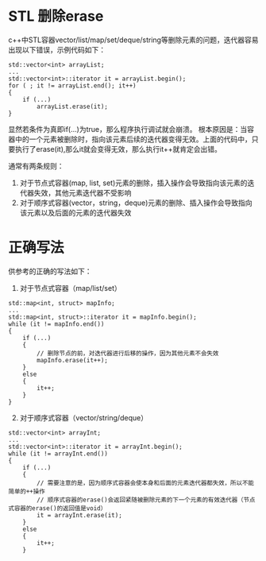 # STL 删除erase
c++中STL容器vector/list/map/set/deque/string等删除元素的问题，迭代器容易出现以下错误，示例代码如下：
```
std::vector<int> arrayList;
...
std::vector<int>::iterator it = arrayList.begin();
for ( ; it != arrayList.end(); it++)
{
    if (...)
        arrayList.erase(it);
}
```
显然若条件为真即if(...)为true，那么程序执行调试就会崩溃。
根本原因是：当容器中的一个元素被删除时，指向该元素后续的迭代器变得无效。上面的代码中，只要执行了erase(it),那么it就会变得无效，那么执行it++就肯定会出错。

通常有两条规则：
1. 对于节点式容器(map, list, set)元素的删除，插入操作会导致指向该元素的迭代器失效，其他元素迭代器不受影响
2. 对于顺序式容器(vector，string，deque)元素的删除、插入操作会导致指向该元素以及后面的元素的迭代器失效

# 正确写法
供参考的正确的写法如下：
1. 对于节点式容器（map/list/set）
```
std::map<int, struct> mapInfo;
...
std::map<int, struct>::iterator it = mapInfo.begin();
while (it != mapInfo.end())
{
    if (...)
    {
        // 删除节点的前，对迭代器进行后移的操作，因为其他元素不会失效
        mapInfo.erase(it++);
    }
    else
    {
        it++;
    }
}
```
2. 对于顺序式容器（vector/string/deque）
```
std::vector<int> arrayInt;
...
std::vector<int>::iterator it = arrayInt.begin();
while (it != arrayInt.end())
{
    if (...)
    {
        // 需要注意的是，因为顺序式容器会使本身和后面的元素迭代器都失效，所以不能简单的++操作
        // 顺序式容器的erase()会返回紧随被删除元素的下一个元素的有效迭代器（节点式容器的erase()的返回值是void）
        it = arrayInt.erase(it);
    }
    else
    {
        it++;
    }
```

